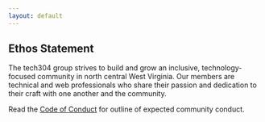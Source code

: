 ```yaml
---
layout: default
---
```

<section>
  <h2>Ethos Statement</h2>
  <p>The tech304 group strives to build and grow an inclusive, technology-focused community in north central West Virginia. Our members are technical and web professionals who share their passion and dedication to their craft with one another and the community.</p>
  <p>Read the <a href="/conduct/">Code of Conduct</a> for outline of expected community conduct.</p>
</section>
